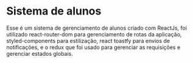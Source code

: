 # Sistema de alunos
Esse é um sistema de gerenciamento de alunos criado com ReactJs, foi utilizado react-router-dom para gerenciamento de rotas da aplicação, styled-components para estilização, react toastfy para envios de notificações, e o redux que foi usado para gerenciar as requisições e gerenciar estados globais.
